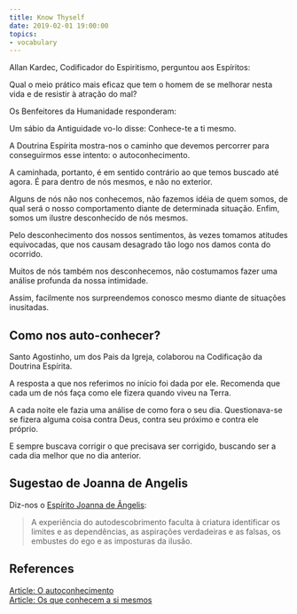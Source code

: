 ```yaml
---
title: Know Thyself
date: 2019-02-01 19:00:00
topics:
- vocabulary
---
```


Allan Kardec, Codificador do Espiritismo, perguntou aos Espíritos:

Qual o meio prático mais eficaz que tem o homem de se melhorar nesta vida e de
resistir à atração do mal?

Os Benfeitores da Humanidade responderam:

Um sábio da Antiguidade vo-lo disse: Conhece-te a ti mesmo.

A Doutrina Espírita mostra-nos o caminho que devemos percorrer para
conseguirmos esse intento: o autoconhecimento.

A caminhada, portanto, é em sentido contrário ao que temos buscado até agora. É
para dentro de nós mesmos, e não no exterior.

Alguns de nós não nos conhecemos, não fazemos idéia de quem somos, de qual será
o nosso comportamento diante de determinada situação. Enfim, somos um ilustre
desconhecido de nós mesmos.

Pelo desconhecimento dos nossos sentimentos, às vezes tomamos atitudes
equivocadas, que nos causam desagrado tão logo nos damos conta do ocorrido.

Muitos de nós também nos desconhecemos, não costumamos fazer uma análise
profunda da nossa intimidade.

Assim, facilmente nos surpreendemos conosco mesmo diante de situações
inusitadas.


## Como nos auto-conhecer?
Santo Agostinho, um dos Pais da Igreja, colaborou na Codificação da Doutrina Espírita.

A resposta a que nos referimos no início foi dada por ele. Recomenda que cada um de nós faça como ele fizera quando viveu na Terra.

A cada noite ele fazia uma análise de como fora o seu dia. Questionava-se se fizera alguma coisa contra Deus, contra seu próximo e contra ele próprio.

E sempre buscava corrigir o que precisava ser corrigido, buscando ser a cada dia melhor que no dia anterior.


## Sugestao de Joanna de Angelis
Diz-nos o [Espírito Joanna de Ângelis](/bio/joanna-de-angelis): 

> A experiência do autodescobrimento faculta à criatura identificar os limites e as 
dependências, as aspirações verdadeiras e as falsas, os embustes do ego e as imposturas da ilusão.

## References
[Article: O autoconhecimento](/articles/autoconhecimento)  
[Article: Os que conhecem a si mesmos](/articles/os-que-conhecem-a-si-mesmos)


